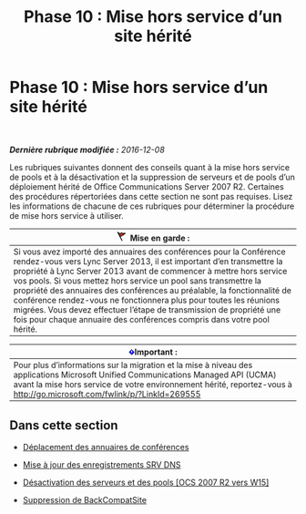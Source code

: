 ﻿---
title: 'Phase 10 : Mise hors service d’un site hérité'
TOCTitle: 'Phase 10 : Mise hors service d’un site hérité'
ms:assetid: d591a310-3b5c-4092-b19e-0349616e40df
ms:mtpsurl: https://technet.microsoft.com/fr-fr/library/JJ205300(v=OCS.15)
ms:contentKeyID: 49298974
ms.date: 12/10/2016
mtps_version: v=OCS.15
ms.translationtype: HT
---

# Phase 10 : Mise hors service d’un site hérité

 

_**Dernière rubrique modifiée :** 2016-12-08_

Les rubriques suivantes donnent des conseils quant à la mise hors service de pools et à la désactivation et la suppression de serveurs et de pools d’un déploiement hérité de Office Communications Server 2007 R2. Certaines des procédures répertoriées dans cette section ne sont pas requises. Lisez les informations de chacune de ces rubriques pour déterminer la procédure de mise hors service à utiliser.

<table>
<thead>
<tr class="header">
<th><img src="images/JJ205186.Caution(OCS.15).gif" title="Caution" alt="Caution" />Mise en garde :</th>
</tr>
</thead>
<tbody>
<tr class="odd">
<td>Si vous avez importé des annuaires des conférences pour la Conférence rendez-vous vers Lync Server 2013, il est important d’en transmettre la propriété à Lync Server 2013 avant de commencer à mettre hors service vos pools. Si vous mettez hors service un pool sans transmettre la propriété des annuaires des conférences au préalable, la fonctionnalité de conférence rendez-vous ne fonctionnera plus pour toutes les réunions migrées. Vous devez effectuer l’étape de transmission de propriété une fois pour chaque annuaire des conférences compris dans votre pool hérité.</td>
</tr>
</tbody>
</table>


<table>
<thead>
<tr class="header">
<th><img src="images/Gg425917.important(OCS.15).gif" title="important" alt="important" />Important :</th>
</tr>
</thead>
<tbody>
<tr class="odd">
<td>Pour plus d’informations sur la migration et la mise à niveau des applications Microsoft Unified Communications Managed API (UCMA) avant la mise hors service de votre environnement hérité, reportez-vous à <a href="http://go.microsoft.com/fwlink/p/?linkid=269555">http://go.microsoft.com/fwlink/p/?LinkId=269555</a></td>
</tr>
</tbody>
</table>


## Dans cette section

  - [Déplacement des annuaires de conférences](move-conference-directories.md)

  - [Mise à jour des enregistrements SRV DNS](update-dns-srv-records_1.md)

  - [Désactivation des serveurs et des pools \[OCS 2007 R2 vers W15\]](decommissioning-servers-and-pools.md)

  - [Suppression de BackCompatSite](remove-backcompatsite.md)

